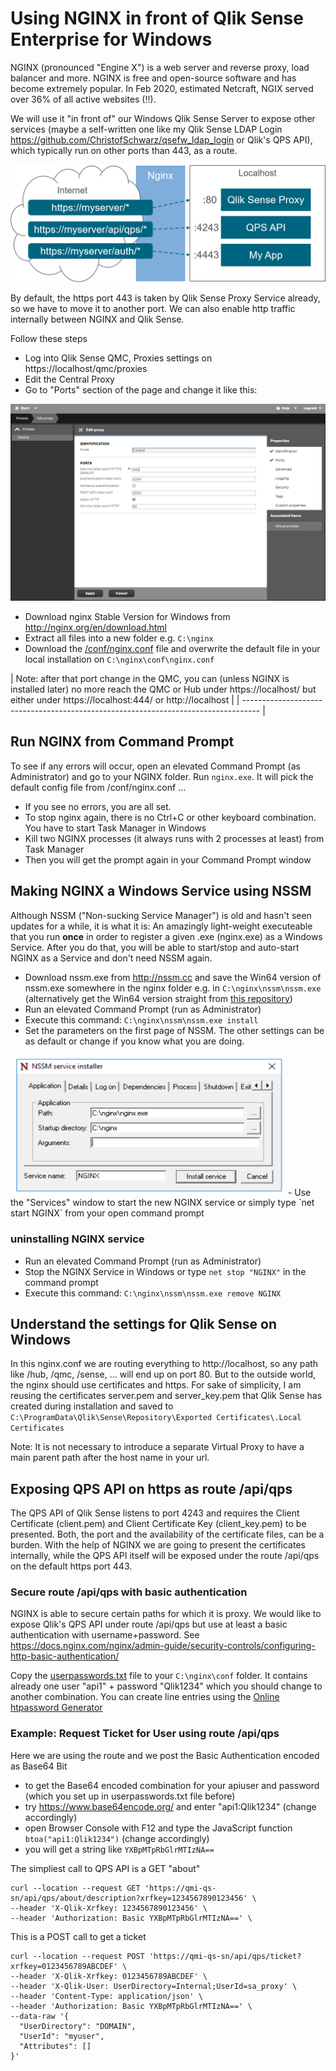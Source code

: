 # Using NGINX in front of Qlik Sense Enterprise for Windows

NGINX (pronounced "Engine X") is a web server and reverse proxy, load balancer and more. NGINX is free and open-source 
software and has become extremely popular. In Feb 2020, estimated Netcraft, NGIX served over 36% of all active websites (!!).

We will use it "in front of" our Windows Qlik Sense Server to expose other services (maybe a self-written one like my Qlik
Sense LDAP Login https://github.com/ChristofSchwarz/qsefw_ldap_login or Qlik's QPS API), which typically run on other ports 
than 443, as a route.

<img src="https://github.com/ChristofSchwarz/pics/raw/master/nginx.png" width="530"/>

By default, the https port 443 is taken by Qlik Sense Proxy Service already, so we have to move it to another port. We can 
also enable http traffic internally between NGINX and Qlik Sense.

Follow these steps
 - Log into Qlik Sense QMC, Proxies settings on https://localhost/qmc/proxies
 - Edit the Central Proxy
 - Go to "Ports" section of the page and change it like this:
 <img src="https://github.com/ChristofSchwarz/pics/raw/master/nginx_qmc.png"/>
 
 - Download nginx Stable Version for Windows from http://nginx.org/en/download.html
 - Extract all files into a new folder e.g. `C:\nginx`
 - Download the [/conf/nginx.conf](https://raw.githubusercontent.com/ChristofSchwarz/qsefw_nginx/master/conf/nginx.conf) file and overwrite the default file in your local installation on `C:\nginx\conf\nginx.conf`

| Note: after that port change in the QMC, you can (unless NGINX is installed later) no more reach the QMC or Hub
under https://localhost/ but either under https://localhost:444/ or http://localhost |
| ---------------------------------------------------------------------------------- |

## Run NGINX from Command Prompt

To see if any errors will occur, open an elevated Command Prompt (as Administrator) and go to your NGINX folder.
Run `nginx.exe`. It will pick the default config file from /conf/nginx.conf ... 

 - If you see no errors, you are all set.
 - To stop nginx again, there is no Ctrl+C or other keyboard combination. You have to start Task Manager in Windows
 - Kill two NGINX processes (it always runs with 2 processes at least) from Task Manager
 - Then you will get the prompt again in your Command Prompt window
 
## Making NGINX a Windows Service using NSSM

Although NSSM ("Non-sucking Service Manager") is old and hasn't seen updates for a while, it is what it is: 
An amazingly light-weight executeable that you run **once** in order to register a given .exe (nginx.exe) as 
a Windows Service. After you do that, you will be able to start/stop and auto-start NGINX as a Service and
don't need NSSM again.

- Download nssm.exe from http://nssm.cc and save the Win64 version of nssm.exe somewhere in the nginx folder e.g. in `C:\nginx\nssm\nssm.exe` (alternatively get the Win64 version straight from [this repository](https://github.com/ChristofSchwarz/qsefw_nginx/raw/master/nssm/nssm.exe))
- Run an elevated Command Prompt (run as Administrator) 
- Execute this command: `C:\nginx\nssm\nssm.exe install`
- Set the parameters on the first page of NSSM. The other settings can be as default or change if you know what you are doing.
<img src="https://github.com/ChristofSchwarz/pics/raw/master/nssm.png" width="440"/>
- Use the "Services" window to start the new NGINX service or simply type `net start NGINX` from your open command prompt

### uninstalling NGINX service

- Run an elevated Command Prompt (run as Administrator)
- Stop the NGINX Service in Windows or type `net stop "NGINX"` in the command prompt
- Execute this command: `C:\nginx\nssm\nssm.exe remove NGINX`

## Understand the settings for Qlik Sense on Windows

In this nginx.conf we are routing everything to http://localhost, so any path like /hub, /qmc, /sense, ... will end up on 
port 80. But to the outside world, the nginx should use certificates and https. For sake of simplicity, I am reusing the
certificates server.pem and server_key.pem that Qlik Sense has created during installation and saved to 
`C:\ProgramData\Qlik\Sense\Repository\Exported Certificates\.Local Certificates`

Note: It is not necessary to introduce a separate Virtual Proxy to have a main parent path after the host name in your url.


## Exposing QPS API on https as route /api/qps

The QPS API of Qlik Sense listens to port 4243 and requires the Client Certificate (client.pem) and Client Certificate Key 
(client_key.pem) to be presented. Both, the port and the availability of the certificate files, can be a burden. With the 
help of NGINX we are going to present the certificates internally, while the QPS API itself will be exposed under the route
/api/qps on the default https port 443.

### Secure route /api/qps with basic authentication

NGINX is able to secure certain paths for which it is proxy. We would like to expose Qlik's QPS API under route /api/qps but 
use at least a basic authentication with username+password. See https://docs.nginx.com/nginx/admin-guide/security-controls/configuring-http-basic-authentication/

Copy the [userpasswords.txt](conf/userpasswords.txt) file to your `C:\nginx\conf` folder. It contains already one user "api1" + 
password "Qlik1234" which you should change to another combination. You can create line entries using the [Online htpassword Generator](https://www.web2generators.com/apache-tools/htpasswd-generator)

### Example: Request Ticket for User using route /api/qps

Here we are using the route and we post the Basic Authentication encoded as Base64 Bit 
 - to get the Base64 encoded combination for your apiuser and password (which you set up in userpasswords.txt file before) 
 - try https://www.base64encode.org/ and enter "api1:Qlik1234" (change accordingly)
 - open Browser Console with F12 and type the JavaScript function `btoa("api1:Qlik1234")` (change accordingly)
 - you will get a string like `YXBpMTpRbGlrMTIzNA==` 

The simpliest call to QPS API is a GET "about"
```
curl --location --request GET 'https://qmi-qs-sn/api/qps/about/description?xrfkey=1234567890123456' \
--header 'X-Qlik-Xrfkey: 1234567890123456' \
--header 'Authorization: Basic YXBpMTpRbGlrMTIzNA==' \
```

This is a POST call to get a ticket

```
curl --location --request POST 'https://qmi-qs-sn/api/qps/ticket?xrfkey=0123456789ABCDEF' \
--header 'X-Qlik-Xrfkey: 0123456789ABCDEF' \
--header 'X-Qlik-User: UserDirectory=Internal;UserId=sa_proxy' \
--header 'Content-Type: application/json' \
--header 'Authorization: Basic YXBpMTpRbGlrMTIzNA==' \
--data-raw '{
  "UserDirectory": "DOMAIN",
  "UserId": "myuser",
  "Attributes": []
}'
```
